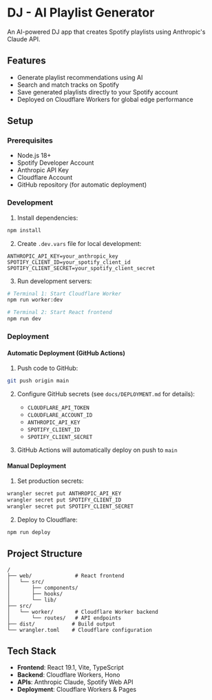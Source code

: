 # DJ - AI Playlist Generator

An AI-powered DJ app that creates Spotify playlists using Anthropic's Claude API.

## Features

- Generate playlist recommendations using AI
- Search and match tracks on Spotify
- Save generated playlists directly to your Spotify account
- Deployed on Cloudflare Workers for global edge performance

## Setup

### Prerequisites

- Node.js 18+
- Spotify Developer Account
- Anthropic API Key
- Cloudflare Account
- GitHub repository (for automatic deployment)

### Development

1. Install dependencies:
```bash
npm install
```

2. Create `.dev.vars` file for local development:
```
ANTHROPIC_API_KEY=your_anthropic_key
SPOTIFY_CLIENT_ID=your_spotify_client_id
SPOTIFY_CLIENT_SECRET=your_spotify_client_secret
```

3. Run development servers:
```bash
# Terminal 1: Start Cloudflare Worker
npm run worker:dev

# Terminal 2: Start React frontend
npm run dev
```

### Deployment

#### Automatic Deployment (GitHub Actions)

1. Push code to GitHub:
```bash
git push origin main
```

2. Configure GitHub secrets (see `docs/DEPLOYMENT.md` for details):
   - `CLOUDFLARE_API_TOKEN`
   - `CLOUDFLARE_ACCOUNT_ID`
   - `ANTHROPIC_API_KEY`
   - `SPOTIFY_CLIENT_ID`
   - `SPOTIFY_CLIENT_SECRET`

3. GitHub Actions will automatically deploy on push to `main`

#### Manual Deployment

1. Set production secrets:
```bash
wrangler secret put ANTHROPIC_API_KEY
wrangler secret put SPOTIFY_CLIENT_ID
wrangler secret put SPOTIFY_CLIENT_SECRET
```

2. Deploy to Cloudflare:
```bash
npm run deploy
```

## Project Structure

```
/
├── web/              # React frontend
│   └── src/
│       ├── components/
│       ├── hooks/
│       └── lib/
├── src/
│   └── worker/       # Cloudflare Worker backend
│       └── routes/   # API endpoints
├── dist/            # Build output
└── wrangler.toml    # Cloudflare configuration
```

## Tech Stack

- **Frontend**: React 19.1, Vite, TypeScript
- **Backend**: Cloudflare Workers, Hono
- **APIs**: Anthropic Claude, Spotify Web API
- **Deployment**: Cloudflare Workers & Pages